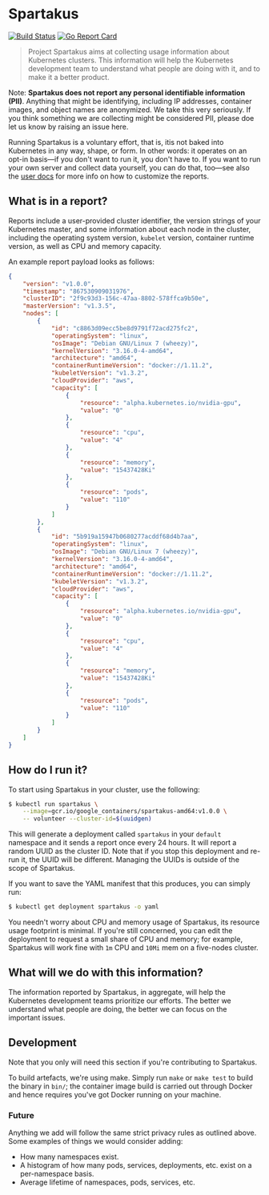 # Spartakus
[![Build Status](https://travis-ci.org/kubernetes-incubator/spartakus.svg?branch=master)](https://travis-ci.org/kubernetes-incubator/spartakus)
[![Go Report Card](https://goreportcard.com/badge/github.com/kubernetes-incubator/spartakus)](https://goreportcard.com/report/github.com/kubernetes-incubator/spartakus)

> Project Spartakus aims at collecting usage information about Kubernetes clusters. This information will help the Kubernetes development team to understand what people are doing with it, and to make it a better product.

Note: **Spartakus does not report any personal identifiable information (PII)**.  Anything that might be identifying, including IP addresses, container images, and object names are anonymized. We take this very seriously. If you think something we are collecting might be considered PII, please doe let us know by raising an issue here.

Running Spartakus is a voluntary effort, that is, itis not baked into Kubernetes in any way, shape, or form. In other words: it operates on an opt-in basis—if you don't want to run it, you don't have to. If you want to run your own server and collect data yourself, you can do that, too—see also the [user docs](docs/) for more info on how to customize the reports.  

## What is in a report?

Reports include a user-provided cluster identifier, the version strings of your Kubernetes master, and some information about each node in the cluster, including the operating system version, `kubelet` version, container runtime version, as well as CPU and memory capacity.

An example report payload looks as follows:

```json
{
    "version": "v1.0.0",
    "timestamp": "867530909031976",
    "clusterID": "2f9c93d3-156c-47aa-8802-578ffca9b50e",
    "masterVersion": "v1.3.5",
    "nodes": [
        {
            "id": "c8863d09ecc5be8d9791f72acd275fc2",
            "operatingSystem": "linux",
            "osImage": "Debian GNU/Linux 7 (wheezy)",
            "kernelVersion": "3.16.0-4-amd64",
            "architecture": "amd64",
            "containerRuntimeVersion": "docker://1.11.2",
            "kubeletVersion": "v1.3.2",
            "cloudProvider": "aws",
            "capacity": [
                {
                    "resource": "alpha.kubernetes.io/nvidia-gpu",
                    "value": "0"
                },
                {
                    "resource": "cpu",
                    "value": "4"
                },
                {
                    "resource": "memory",
                    "value": "15437428Ki"
                },
                {
                    "resource": "pods",
                    "value": "110"
                }
            ]
        },
        {
            "id": "5b919a15947b0680277acddf68d4b7aa",
            "operatingSystem": "linux",
            "osImage": "Debian GNU/Linux 7 (wheezy)",
            "kernelVersion": "3.16.0-4-amd64",
            "architecture": "amd64",
            "containerRuntimeVersion": "docker://1.11.2",
            "kubeletVersion": "v1.3.2",
            "cloudProvider": "aws",
            "capacity": [
                {
                    "resource": "alpha.kubernetes.io/nvidia-gpu",
                    "value": "0"
                },
                {
                    "resource": "cpu",
                    "value": "4"
                },
                {
                    "resource": "memory",
                    "value": "15437428Ki"
                },
                {
                    "resource": "pods",
                    "value": "110"
                }
            ]
        }
    ]
}
```

## How do I run it?

To start using Spartakus in your cluster, use the following:

```bash
$ kubectl run spartakus \
    --image=gcr.io/google_containers/spartakus-amd64:v1.0.0 \
    -- volunteer --cluster-id=$(uuidgen)
```

This will generate a deployment called `spartakus` in your `default`
namespace and it sends a report once every 24 hours. It will report a random
UUID as the cluster ID. Note that if you stop this deployment and re-run
it, the UUID will be different. Managing the UUIDs is outside of the scope of Spartakus.

If you want to save the YAML manifest that this produces, you can simply run:

```bash
$ kubectl get deployment spartakus -o yaml
```

You needn't worry about CPU and memory usage of Spartakus, its resource usage footprint is minimal. If you're still concerned, you can edit the deployment to request a small share of CPU and memory; for example, Spartakus will work fine with `1m` CPU and `10Mi` mem on a five-nodes cluster.

## What will we do with this information?

The information reported by Spartakus, in aggregate, will help the Kubernetes development teams prioritize our efforts. The better we understand what people are doing, the better we can focus on the important issues.

## Development

Note that you only will need this section if you're contributing to Spartakus.

To build artefacts, we're using make. Simply run `make` or `make test` to build the binary in `bin/`; the container image build is carried out through Docker and hence requires you've got Docker running on your machine.

### Future

Anything we add will follow the same strict privacy rules as outlined above.  Some examples of things we would consider adding:

- How many namespaces exist.
- A histogram of how many pods, services, deployments, etc. exist on a per-namespace basis.
- Average lifetime of namespaces, pods, services, etc.